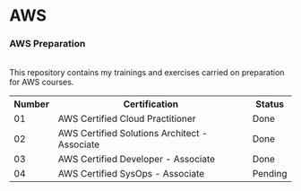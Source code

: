 # AWS
<h3>AWS Preparation</h3> <br>
This repository contains my trainings and exercises carried on preparation for AWS courses.
<table>
  <tr>
    <th>Number</th>
    <th>Certification</th>
    <th>Status</th>
  </tr>
  
  <tr>
    <td>01</td>
    <td>AWS Certified Cloud Practitioner</td>
    <td>Done</td>
  </tr>
  <tr>
    <td>02</td>
    <td>AWS Certified Solutions Architect - Associate</td>
    <td>Done</td>
  </tr>
  
  <tr>
    <td>03</td>
    <td>AWS Certified Developer - Associate</td>
    <td>Done</td>
  </tr>
  
  <tr>
    <td>04</td>
    <td>AWS Certified SysOps - Associate</td>
    <td>Pending</td>
  </tr>
</table> 

